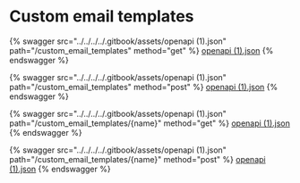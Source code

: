 # Custom email templates

{% swagger src="../../../../.gitbook/assets/openapi (1).json" path="/custom_email_templates" method="get" %}
[openapi (1).json](<../../../../.gitbook/assets/openapi (1).json>)
{% endswagger %}

{% swagger src="../../../../.gitbook/assets/openapi (1).json" path="/custom_email_templates" method="post" %}
[openapi (1).json](<../../../../.gitbook/assets/openapi (1).json>)
{% endswagger %}

{% swagger src="../../../../.gitbook/assets/openapi (1).json" path="/custom_email_templates/{name}" method="get" %}
[openapi (1).json](<../../../../.gitbook/assets/openapi (1).json>)
{% endswagger %}

{% swagger src="../../../../.gitbook/assets/openapi (1).json" path="/custom_email_templates/{name}" method="post" %}
[openapi (1).json](<../../../../.gitbook/assets/openapi (1).json>)
{% endswagger %}
